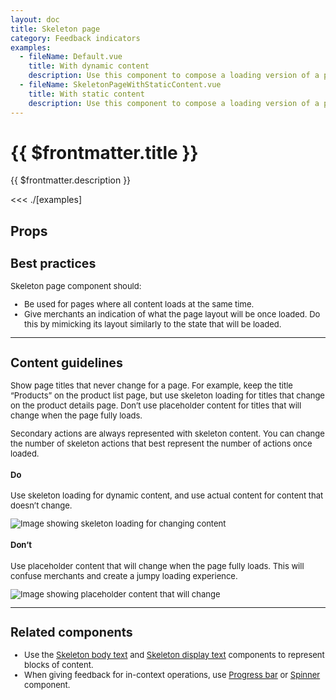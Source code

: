 ```yaml
---
layout: doc
title: Skeleton page
category: Feedback indicators
examples:
  - fileName: Default.vue
    title: With dynamic content
    description: Use this component to compose a loading version of a page where the page title and header content are dynamic, meaning, the content changes.
  - fileName: SkeletonPageWithStaticContent.vue
    title: With static content
    description: Use this component to compose a loading version of a page where the page title and header content are known and stay the same.
---
```


# {{ $frontmatter.title }}

<Lede>

{{ $frontmatter.description }}

</Lede>

<Examples>

<<< ./[examples]

</Examples>

## Props

<PropsTable />

<div style="font-size: 0.8125rem">

## Best practices

Skeleton page component should:

- Be used for pages where all content loads at the same time.
- Give merchants an indication of what the page layout will be once loaded. Do this by mimicking its layout similarly to the state that will be loaded.

---

## Content guidelines

Show page titles that never change for a page. For example, keep the title “Products” on the product list page, but use skeleton loading for titles that change on the product details page. Don’t use placeholder content for titles that will change when the page fully loads.

Secondary actions are always represented with skeleton content. You can change the number of skeleton actions that best represent the number of actions once loaded.

<DoDont>

#### Do

Use skeleton loading for dynamic content, and use actual content for content that doesn’t change.

![Image showing skeleton loading for changing content](https://polaris.shopify.com/images/components/feedback-indicators/skeleton-page/do-use-skeleton-for-changing-content@2x.png)

#### Don’t

Use placeholder content that will change when the page fully loads. This will confuse merchants and create a jumpy loading experience.

![Image showing placeholder content that will change](https://polaris.shopify.com/images/components/feedback-indicators/skeleton-page/dont-use-placeholder-content-that-will-change@2x.png)

</DoDont>

---

## Related components

- Use the [Skeleton body text](components/SkeletonBodyText) and [Skeleton display text](components/SkeletonDisplayText) components to represent blocks of content.
- When giving feedback for in-context operations, use [Progress bar](components/ProgressBar) or [Spinner](components/Spinner) component.

</div>
